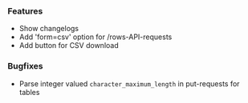 <!--
SPDX-FileCopyrightText: 2025 Christian Winger <https://github.com/wingechr>
SPDX-FileCopyrightText: 2025 Martin Glauer <https://github.com/MGlauer>

SPDX-License-Identifier: CC0-1.0
-->

### Features

- Show changelogs
- Add 'form=csv' option for /rows-API-requests
- Add button for CSV download

### Bugfixes

- Parse integer valued `character_maximum_length` in put-requests for tables
